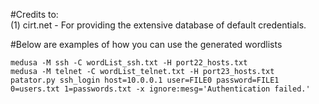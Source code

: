 #Credits to:  
(1) cirt.net - For providing the extensive database of default credentials.

#Below are examples of how you can use the generated wordlists
```
medusa -M ssh -C wordList_ssh.txt -H port22_hosts.txt
medusa -M telnet -C wordList_telnet.txt -H port23_hosts.txt 
patator.py ssh_login host=10.0.0.1 user=FILE0 password=FILE1 0=users.txt 1=passwords.txt -x ignore:mesg='Authentication failed.'
```

